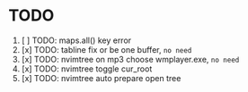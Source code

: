# TODO

1. [ ] TODO: maps.all() key error
2. [x] TODO: tabline fix or be one buffer, `no need`
3. [x] TODO: nvimtree <middlemouse> on mp3 choose wmplayer.exe, `no need`
4. [x] TODO: nvimtree toggle cur_root
5. [x] TODO: nvimtree auto prepare open tree

